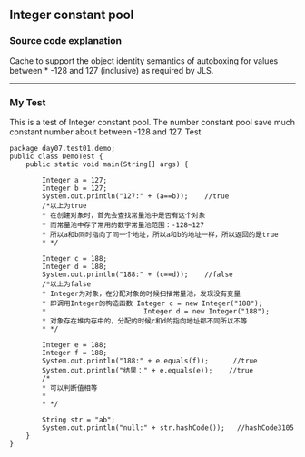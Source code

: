 ## Integer constant pool
### Source code explanation
<p>Cache to support the object identity semantics of autoboxing for values between * -128 and 127 (inclusive) as required by JLS.</p>

****

### My Test
<p>This is a test of Integer constant pool. The number constant pool save much constant number about between -128 and 127. Test</p>

	package day07.test01.demo;
	public class DemoTest {
	    public static void main(String[] args) {
	
	        Integer a = 127;
	        Integer b = 127;
	        System.out.println("127:" + (a==b));    //true
	        /*以上为true
	        * 在创建对象时，首先会查找常量池中是否有这个对象
	        * 而常量池中存了常用的数字常量池范围：-128~127
	        * 所以a和b同时指向了同一个地址，所以a和b的地址一样，所以返回的是true
	        * */
	
	        Integer c = 188;
	        Integer d = 188;
	        System.out.println("188:" + (c==d));    //false
	        /*以上为false
	        * Integer为对象，在分配对象的时候扫描常量池，发现没有变量
	        * 即调用Integer的构造函数 Integer c = new Integer("188");
	        *                        Integer d = new Integer("188");
	        * 对象存在堆内存中的，分配的时候c和d的指向地址都不同所以不等
	        * */
	
	        Integer e = 188;
	        Integer f = 188;
	        System.out.println("188:" + e.equals(f));      //true
	        System.out.println("结果：" + e.equals(e));    //true
	        /*
	        * 可以判断值相等
	        *
	        * */
	
	        String str = "ab";
	        System.out.println("null:" + str.hashCode());   //hashCode3105
	    }
	}

